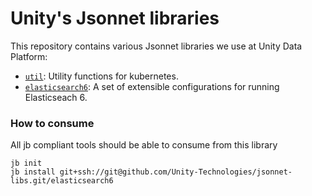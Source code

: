 # Unity's Jsonnet libraries

This repository contains various Jsonnet libraries we use at Unity Data
Platform:


* [`util`](util/): Utility functions for kubernetes.
* [`elasticsearch6`](elasticsearch6/): A set of extensible configurations for
  running Elasticseach 6.


### How to consume
All jb compliant tools should be able to consume from this library
```
jb init
jb install git+ssh://git@github.com/Unity-Technologies/jsonnet-libs.git/elasticsearch6
```
